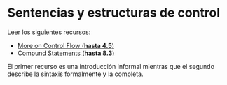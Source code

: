 # Sentencias y estructuras de control

Leer los siguientes recursos:

* [More on Control Flow (**hasta 4.5**)](https://docs.python.org/3/tutorial/controlflow.html#)
* [Compund Statements (**hasta 8.3**)](https://docs.python.org/3/reference/compound_stmts.html#)

El primer recurso es una introducción informal mientras que el segundo describe
la sintaxis formalmente y la completa.